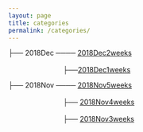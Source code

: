 ```yaml
---
layout: page
title: categories
permalink: /categories/
---
```



├── 2018Dec ──── [2018Dec2weeks](../blog/2018/12/Dec2weeks)     
                                   
                            ├──[2018Dec1weeks](../blog/2018/12/Dec1weeks)    



├── 2018Nov ──── [2018Nov5weeks](../blog/2018/11/Nov5weeks)    
                                   
                            ├── [2018Nov4weeks](../blog/2018/11/Nov4weeks)  
                                                          
                            ├── [2018Nov3weeks](../blog/2018/11/Nov3weeks)  
